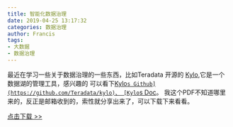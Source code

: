 ```yaml
---
title: 智能化数据治理
date: 2019-04-25 13:17:32
categories: 数据治理
author: Francis
tags:
- 大数据
- 数据治理
---
```


最近在学习一些关于数据治理的一些东西，比如Teradata 开源的
[Kylo](https://kylo.io),它是一个数据湖的管理工具，感兴趣的
可以看下[Kylo`s Github](https://github.com/Teradata/kylo)、
[Kylo`s  Doc](https://kylo.readthedocs.io/en/v0.10.0/)。
我这个PDF不知道哪里来的，反正是邮箱收到的，索性就分享出来了，可以下载下来看看。

[点击下载 >>](http://s-event.cn/EDM/video/IntelligentDataGovernnceForDummies.pdf)